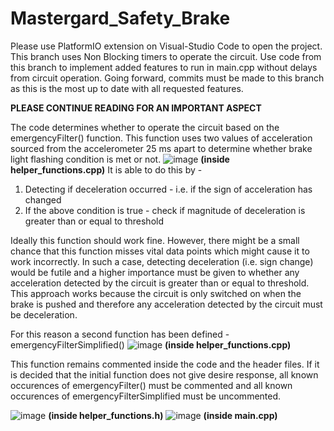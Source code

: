 # Mastergard_Safety_Brake


Please use PlatformIO extension on Visual-Studio Code to open the project.
This branch uses Non Blocking timers to operate the circuit.
Use code from this branch to implement added features to run in main.cpp without delays from circuit operation. 
Going forward, commits must be made to this branch as this is the most up to date with all requested features.

**PLEASE CONTINUE READING FOR AN IMPORTANT ASPECT**

The code determines whether to operate the circuit based on the emergencyFilter() function.
This function uses two values of acceleration sourced from the accelerometer 25 ms apart to determine whether brake light flashing condition is met or not.
![image](https://user-images.githubusercontent.com/66683154/132103031-c6ae0f79-b381-4203-ab5b-07a7af7ef639.png)
**(inside helper_functions.cpp)**
It is able to do this by  - 
1. Detecting if deceleration occurred - i.e. if the sign of acceleration has changed
2. If the above condition is true - check if magnitude of deceleration is greater than or equal to threshold

Ideally this function should work fine. However, there might be a small chance that this function misses vital data points which might cause it to work incorrectly.
In such a case, detecting deceleration (i.e. sign change) would be futile and a higher importance must be given to whether any acceleration detected by the circuit
is greater than or equal to threshold. This approach works because the circuit is only switched on when the brake is pushed and therefore any acceleration detected
by the circuit must be deceleration.

For this reason a second function has been defined - emergencyFilterSimplified()
![image](https://user-images.githubusercontent.com/66683154/132103272-409732b0-77a7-4812-a364-3985f4f81778.png)
**(inside helper_functions.cpp)**

This function remains commented inside the code and the header files.
If it is decided that the initial function does not give desire response, all known occurences of emergencyFilter() must be commented and all known occurences
of emergencyFilterSimplified must be uncommented.

![image](https://user-images.githubusercontent.com/66683154/132103299-e28f9b36-5be1-40ce-9a55-4756ecc352b9.png)
**(inside helper_functions.h)**
![image](https://user-images.githubusercontent.com/66683154/132103312-f1e3cb7f-e0ce-4e47-99e7-6f364345aca8.png)
**(inside main.cpp)**
